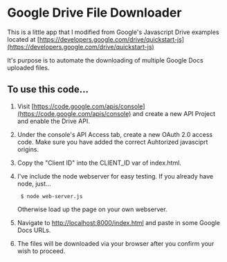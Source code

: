 # Google Drive File Downloader

This is a little app that I modified from Google's Javascript Drive examples located at [https://developers.google.com/drive/quickstart-js](https://developers.google.com/drive/quickstart-js)

It's purpose is to automate the downloading of multiple Google Docs uploaded files.


## To use this code…

1. Visit [https://code.google.com/apis/console](https://code.google.com/apis/console) and create a new API Project and enable the Drive API.


1. Under the console's API Access tab, create a new OAuth 2.0 access code. Make sure you have added the correct Auhtorized javasciprt origins.

1. Copy the "Client ID" into the CLIENT_ID var of index.html.

1. I've include the node webserver for easy testing. If you already have node, just…

		$ node web-server.js
	
	Otherwise load up the page on your own webserver.

1. Navigate to [http://localhost:8000/index.html](http://localhost:8000/index.html) and paste in some Google Docs URLs.

1. The files will be downloaded via your browser after you confirm your wish to proceed.